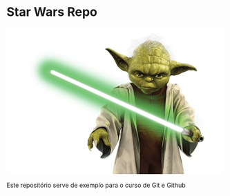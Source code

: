 # Star Wars Repo

![Star Wars](/StarWars.png)

Este repositório serve de exemplo para o curso de Git e Github
